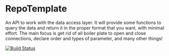 # RepoTemplate
An API to work with the data access layer. It will provide some functions to query the data and return it in the proper format that you want, with minimal effort. The main focus is get rid of all boiler plate to open and close connections, declare order and types of parameter, and many other things!

[![Build Status](https://travis-ci.org/BitsHammer/RepoTemplate.svg?branch=master)](https://travis-ci.org/BitsHammer/RepoTemplate)
